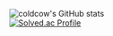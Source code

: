 

<!--
**coldcow/coldcow** is a ✨ _special_ ✨ repository because its `README.md` (this file) appears on your GitHub profile.

Here are some ideas to get you started:

- 🔭 I’m currently working on ...
- 🌱 I’m currently learning ...
- 👯 I’m looking to collaborate on ...
- 🤔 I’m looking for help with ...
- 💬 Ask me about ...
- 📫 How to reach me: ...
- 😄 Pronouns: ...
- ⚡ Fun fact: ...
-->
![coldcow's GitHub stats](https://github-readme-stats.vercel.app/api?username=coldcow&show_icons=true&theme=dark)   
[![Solved.ac Profile](http://mazassumnida.wtf/api/generate_badge?boj=blueblackcow)](https://solved.ac/blueblackcow)


